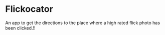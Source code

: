 Flickocator
===========
An app to get the directions to the place where a high rated flick photo has been clicked.!!
